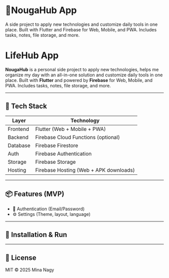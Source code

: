 # 📱NougaHub App
A side project to apply new technologies and customize daily tools in one place. Built with Flutter and Firebase for Web, Mobile, and PWA. Includes tasks, notes, file storage, and more.


#  LifeHub App

**NougaHub** is a personal side project to apply new technologies, helps me organize my day with an all-in-one solution and customize daily tools in one place. Built with **Flutter** and powered by **Firebase** for Web, Mobile, and PWA. Includes tasks, notes, file storage, and more.

---

## 🚀 Tech Stack

| Layer       | Technology        |
|-------------|-------------------|
| Frontend    | Flutter (Web + Mobile + PWA) |
| Backend     | Firebase Cloud Functions (optional) |
| Database    | Firebase Firestore |
| Auth        | Firebase Authentication |
| Storage     | Firebase Storage |
| Hosting     | Firebase Hosting (Web + APK downloads) |

---

## 📦 Features (MVP)

- 🔐 Authentication (Email/Password)
- ⚙️ Settings (Theme, layout, language)

---

## 🔧 Installation & Run

---

## 📌 License

MIT © 2025 Mina Nagy
